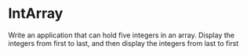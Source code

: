# IntArray
Write an application that can hold five integers in an array. Display the integers from first to last, and then display the integers from last to first
